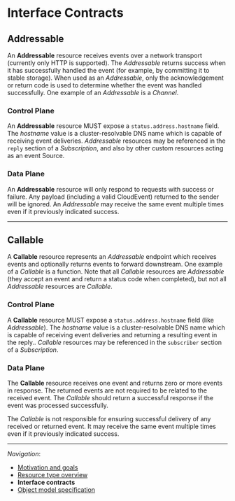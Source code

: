 # Interface Contracts

## Addressable

An **Addressable** resource receives events over a network transport
(currently only HTTP is supported). The _Addressable_ returns success when it
has successfully handled the event (for example, by committing it to stable
storage). When used as an _Addressable_, only the acknowledgement or return
code is used to determine whether the event was handled successfully. One
example of an _Addressable_ is a _Channel_.

### Control Plane

An **Addressable** resource MUST expose a `status.address.hostname` field.
The _hostname_ value is a cluster-resolvable DNS name which is capable of
receiving event deliveries. _Addressable_ resources may be referenced in the
`reply` section of a _Subscription_, and also by other custom resources acting
as an event Source.

### Data Plane

An **Addressable** resource will only respond to requests with success or
failure.  Any payload (including a valid CloudEvent) returned to the sender
will be ignored. An _Addressable_ may receive the same event multiple times
even if it previously indicated success.

---

## Callable

A **Callable** resource represents an _Addressable_ endpoint which receives
events and optionally returns events to forward downstream. One example of a
_Callable_ is a function. Note that all _Callable_ resources are _Addressable_
(they accept an event and return a status code when completed), but not all
_Addressable_ resources are _Callable_.

### Control Plane

A **Callable** resource MUST expose a `status.address.hostname` field (like
_Addressable_). The _hostname_ value is a cluster-resolvable DNS name which is
capable of receiving event deliveries and returning a resulting event in the
reply.. _Callable_ resources may be referenced in the `subscriber` section of
a _Subscription_.

<!-- TODO(evankanderson):

What other properties separate a callable from an Addressable. We have talked
about using an annotation like `eventing.knative.dev/returnType = any` to
represent the return type of the _Callable_.

--->

### Data Plane

The **Callable** resource receives one event and returns zero or more events
in response. The returned events are not required to be related to the received
event. The _Callable_ should return a successful response if the event was
processed successfully.

The _Callable_ is not responsible for ensuring successful delivery of any
received or returned event. It may receive the same event multiple times even
if it previously indicated success.

---

_Navigation_:

- [Motivation and goals](motivation.md)
- [Resource type overview](overview.md)
- **Interface contracts**
- [Object model specification](spec.md)
